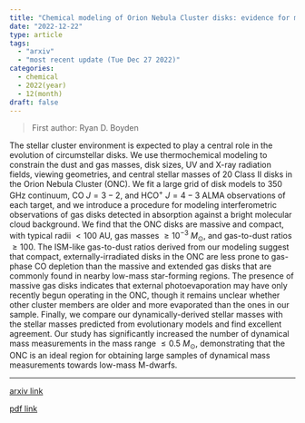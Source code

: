 ```yaml
---
title: "Chemical modeling of Orion Nebula Cluster disks: evidence for massive, compact gas disks with ISM-like gas-to-dust ratios"
date: "2022-12-22"
type: article
tags:
  - "arxiv"
  - "most recent update (Tue Dec 27 2022)"
categories:
  - chemical
  - 2022(year)
  - 12(month)
draft: false
---
```


> First author: Ryan D. Boyden

 The stellar cluster environment is expected to play a central role in the
evolution of circumstellar disks. We use thermochemical modeling to constrain
the dust and gas masses, disk sizes, UV and X-ray radiation fields, viewing
geometries, and central stellar masses of 20 Class II disks in the Orion Nebula
Cluster (ONC). We fit a large grid of disk models to $350$ GHz continuum, CO
$J=3-2$, and HCO$^+$ $J=4-3$ ALMA observations of each target, and we introduce
a procedure for modeling interferometric observations of gas disks detected in
absorption against a bright molecular cloud background. We find that the ONC
disks are massive and compact, with typical radii $<100$ AU, gas masses
$\geq10^{-3}$ $M_{\odot}$, and gas-to-dust ratios $\geq100$. The ISM-like
gas-to-dust ratios derived from our modeling suggest that compact,
externally-irradiated disks in the ONC are less prone to gas-phase CO depletion
than the massive and extended gas disks that are commonly found in nearby
low-mass star-forming regions. The presence of massive gas disks indicates that
external photoevaporation may have only recently begun operating in the ONC,
though it remains unclear whether other cluster members are older and more
evaporated than the ones in our sample. Finally, we compare our
dynamically-derived stellar masses with the stellar masses predicted from
evolutionary models and find excellent agreement. Our study has significantly
increased the number of dynamical mass measurements in the mass range $\leq
0.5$ $M_{\odot}$, demonstrating that the ONC is an ideal region for obtaining
large samples of dynamical mass measurements towards low-mass M-dwarfs.

---
[arxiv link](http://arxiv.org/abs/2212.12325v1)

[pdf link](http://arxiv.org/pdf/2212.12325v1)